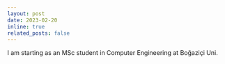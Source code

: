 ```yaml
---
layout: post
date: 2023-02-20
inline: true
related_posts: false
---
```


I am starting as an MSc student in Computer Engineering at Boğaziçi Uni.

